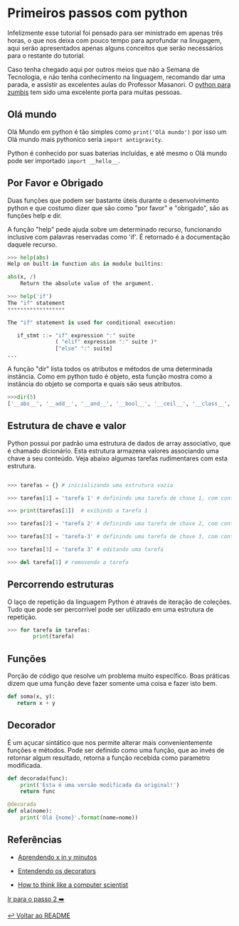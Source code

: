 # Primeiros passos com python

Infelizmente esse tutorial foi pensado para ser ministrado em apenas três horas, o que nos deixa com pouco tempo para aprofundar na linugagem, aqui serão apresentados apenas alguns conceitos que serão necessários para o restante do tutorial.

Caso tenha chegado aqui por outros meios que não a Semana de Tecnologia, e não tenha conhecimento na linguagem, recomando dar uma parada, e assistir as excelentes aulas do Professor Masanori. O [python para zumbis](https://www.youtube.com/watch?v=6La690qlH5w&list=PLUukMN0DTKCtbzhbYe2jdF4cr8MOWClXc) tem sido uma excelente porta para muitas pessoas.


## Olá mundo

Olá Mundo em python é tão simples como `print('Olá mundo')` por isso um Olá mundo mais pythonico seria `import antigravity`.

Python é conhecido por suas baterias incluídas, e até mesmo o Olá mundo pode ser importado `import __hello__`.

## Por Favor e Obrigado

Duas funções que podem ser bastante úteis durante o desenvolvimento python e que costumo dizer que são como "por favor" e "obrigado", são as funções help e dir.


A função "help" pede ajuda sobre um determinado recurso, funcionando inclusive com palavras reservadas como 'if'. É retornado é a documentação daquele recurso.
```python
>>> help(abs)
Help on built-in function abs in module builtins:

abs(x, /)
    Return the absolute value of the argument.

>>> help('if')
The "if" statement
******************

The "if" statement is used for conditional execution:

   if_stmt ::= "if" expression ":" suite
               ( "elif" expression ":" suite )*
               ["else" ":" suite]
...

```

A função "dir" lista todos os atributos e métodos de uma determinada instância. Como em python tudo é objeto, esta função mostra como a instância do objeto se comporta e quais são seus atributos.
```python
>>>dir(5)
['__abs__', '__add__', '__and__', '__bool__', '__ceil__', '__class__', '__delattr__', '__dir__', '__divmod__', '__doc__', '__eq__', '__float__', '__floor__', '__floordiv__', '__format__', '__ge__', '__getattribute__', '__getnewargs__', '__gt__', '__hash__', '__index__', '__init__', '__init_subclass__', '__int__', '__invert__', '__le__', '__lshift__', '__lt__', '__mod__', '__mul__', '__ne__', '__neg__', '__new__', '__or__', '__pos__', '__pow__', '__radd__', '__rand__', '__rdivmod__', '__reduce__', '__reduce_ex__', '__repr__', '__rfloordiv__', '__rlshift__', '__rmod__', '__rmul__', '__ror__', '__round__', '__rpow__', '__rrshift__', '__rshift__', '__rsub__', '__rtruediv__', '__rxor__', '__setattr__', '__sizeof__', '__str__', '__sub__', '__subclasshook__', '__truediv__', '__trunc__', '__xor__', 'bit_length', 'conjugate', 'denominator', 'from_bytes', 'imag', 'numerator', 'real', 'to_bytes']
```

## Estrutura de chave e valor

Python possui por padrão uma estrutura de dados de array associativo, que é chamado dicionário. Esta estrutura armazena valores associando uma chave a seu conteúdo. Veja abaixo algumas tarefas rudimentares com esta estrutura.

```python

>>> tarefas = {} # inicializando uma estrutura vazia

>>> tarefas[1] = 'tarefa 1' # definindo uma tarefa de chave 1, com contéudo 'tarefa 1'

>>> print(tarefas[1])  # exibindo a tarefa 1

>>> tarefas[2] = 'tarefa 2' # definindo uma tarefa de chave 2, com contéudo 'tarefa 2'

>>> tarefas[3] = 'tarefa-3' # definindo uma tarefa de chave 3, com contéudo 'tarefa 3'

>>> tarefas[3] = 'tarefa 3' # editando uma tarefa

>>> del tarefa[1] # removendo a tarefa

```

## Percorrendo estruturas

O laço de repetição da linguagem Python é através de iteração de coleções. Tudo que pode ser percorrível pode ser utilizado em uma estrutura de repetição.

```python
>>> for tarefa in tarefas:
        print(tarefa)
```

## Funções

Porção de código que resolve um problema muito específico. Boas práticas dizem que uma função deve fazer somente uma coisa e fazer isto bem.

```python
def soma(x, y):
   return x + y
```

## Decorador

É um açucar sintático que nos permite alterar mais convenientemente funções e métodos. Pode ser definido como uma função, que ao invés de retornar algum resultado, retorna a função recebida como parametro modificada.

```python
def decorada(func):
    print('Esta é uma versão modificada da original!')
    return func

@decorada
def ola(nome):
    print('Olá {nome}'.format(nome=nome))
```

## Referências

- [Aprendendo x in y minutos](https://learnxinyminutes.com/docs/pt-br/python3-pt/)

- [Entendendo os decorators](https://pythonhelp.wordpress.com/2013/06/09/entendendo-os-decorators/)

- [How to think like a computer scientist](http://interactivepython.org/runestone/static/thinkcspy/index.html)

[Ir para o passo 2 :arrow_right:](passo02.md)

[:leftwards_arrow_with_hook: Voltar ao README ](README.md)
